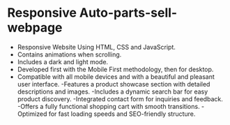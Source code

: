
# Responsive Auto-parts-sell-webpage

- Responsive  Website Using HTML, CSS and JavaScript.
- Contains animations when scrolling.
- Includes a dark and light mode.
- Developed first with the Mobile First methodology, then for desktop.
- Compatible with all mobile devices and with a beautiful and pleasant user interface.
-Features a product showcase section with detailed descriptions and images.
-Includes a dynamic search bar for easy product discovery.
-Integrated contact form for inquiries and feedback.
-Offers a fully functional shopping cart with smooth transitions.
-Optimized for fast loading speeds and SEO-friendly structure.
